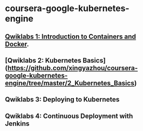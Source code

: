 # coursera-google-kubernetes-engine

## [Qwiklabs 1: Introduction to Containers and Docker](https://github.com/xingyazhou/coursera-google-kubernetes-engine/tree/master/1_Introduction_to_Containers_and_Docker).


## [Qwiklabs 2:  Kubernetes Basics] (https://github.com/xingyazhou/coursera-google-kubernetes-engine/tree/master/2_Kubernetes_Basics)

## Qwiklabs 3:  Deploying to Kubernetes

## Qwiklabs 4: Continuous Deployment with Jenkins
